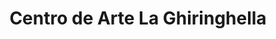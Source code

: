 ---
title: "Centro de Arte La Ghiringhella"
url: /caracas/centro-de-arte-la-ghiringhella/
shop: arte
---